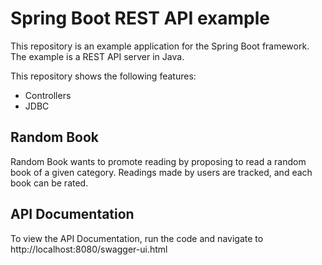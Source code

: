 Spring Boot REST API example
=====

This repository is an example application for the Spring Boot framework.
The example is a REST API server in Java.

This repository shows the following features:
* Controllers
* JDBC


Random Book
----

Random Book wants to promote reading by proposing to read a random book of a given category. 
Readings made by users are tracked, and each book can be rated.


API Documentation
----

To view the API Documentation, run the code and navigate to http://localhost:8080/swagger-ui.html
